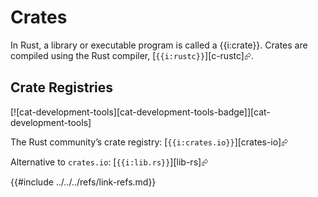 # Crates

In Rust, a library or executable program is called a {{i:crate}}. Crates are compiled using the Rust compiler, [`{{i:rustc}}`][c-rustc]⮳.

## Crate Registries

[![cat-development-tools][cat-development-tools-badge]][cat-development-tools]

The Rust community’s crate registry: [`{{i:crates.io}}`][crates-io]⮳

Alternative to `crates.io`: [`{{i:lib.rs}}`][lib-rs]⮳

{{#include ../../../refs/link-refs.md}}
